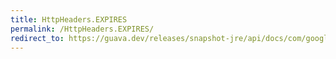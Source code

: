 ```yaml
---
title: HttpHeaders.EXPIRES
permalink: /HttpHeaders.EXPIRES/
redirect_to: https://guava.dev/releases/snapshot-jre/api/docs/com/google/common/net/HttpHeaders.html#EXPIRES
---
```

